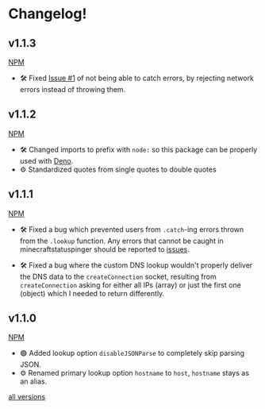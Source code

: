 # Changelog!

<h2>v1.1.3</h2>

[NPM](https://www.npmjs.com/package/minecraftstatuspinger/v/1.1.3)

- 🛠️ Fixed  [Issue #1](https://github.com/woodendoors7/MinecraftStatusPinger/issues/1) of not being able to catch errors, by rejecting network errors instead of throwing them. 

<h2>v1.1.2</h2>

[NPM](https://www.npmjs.com/package/minecraftstatuspinger/v/1.1.2)

- 🛠️ Changed imports to prefix with `node:` so this package can be properly used with [Deno](https://deno.com/). 
- ⚙️ Standardized quotes from single quotes to double quotes 

<h2>v1.1.1</h2>

[NPM](https://www.npmjs.com/package/minecraftstatuspinger/v/1.1.1)

- 🛠️ Fixed a bug which prevented users from `.catch`-ing errors thrown from the `.lookup` function. Any errors that cannot be caught in minecraftstatuspinger should be reported to [issues](https://github.com/woodendoors7/MinecraftStatusPinger/issues).

- 🛠️ Fixed a bug where the custom DNS lookup wouldn't properly deliver the DNS data to the `createConnection` socket, resulting from `createConnection` asking for either all IPs (array) or just the first one (object) which I needed to return differently.

<h2>v1.1.0</h2>

[NPM](https://www.npmjs.com/package/minecraftstatuspinger/v/1.1.0)

 - 🟢 Added lookup option `disableJSONParse` to completely skip parsing JSON.
  - ⚙️ Renamed primary lookup option `hostname` to `host`, `hostname` stays as an alias.

[all versions](https://www.npmjs.com/package/minecraftstatuspinger?activeTab=versions)
